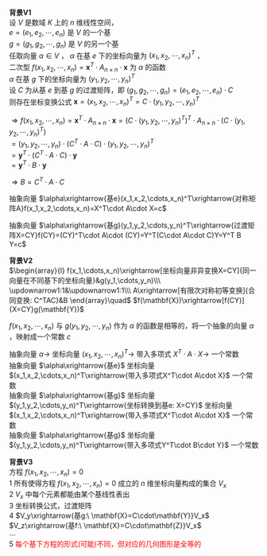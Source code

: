 **背景V1**  
设 $V$ 是数域 $K$ 上的 $n$ 维线性空间，  
 $e=(e_1,e_2,\cdots,e_n)$ 是 $V$ 的一个基  
 $g=(g_1,g_2,\cdots,g_n)$ 是 $V$ 的另一个基  
任取向量 $\alpha\in V$ ， $\alpha$ 在基 $e$ 下的坐标向量为 $(x_1,x_2,\cdots,x_n)^T$ ，  
二次型 $f(x_1,x_2,\cdots,x_n)=\mathbf{x}^T\cdot A_{n\times n}\cdot\mathbf{x}$ 为 $\alpha$ 的函数  
 $\alpha$ 在基 $g$ 下的坐标向量为 $(y_1,y_2,\cdots,y_n)^T$   
设 $C$ 为从基 $e$ 到基 $g$ 的过渡矩阵，即 $(g_1,g_2,\cdots,g_n)=(e_1,e_2,\cdots,e_n)\cdot C$   
则存在坐标变换公式 $\mathbf{x}=(x_1,x_2,\cdots,x_n)^T=C\cdot(y_1,y_2,\cdots,y_n)^T$   
  
 $\Rightarrow f(x_1,x_2,\cdots,x_n)=\mathbf{x}^T\cdot A_{n\times n}\cdot\mathbf{x}  
=(C\cdot(y_1,y_2,\cdots,y_n)^T)^T\cdot A_{n\times n}\cdot (C\cdot(y_1,y_2,\cdots,y_n)^T)$   
 $=(y_1,y_2,\cdots,y_n)\cdot(C^T\cdot A\cdot C)\cdot(y_1,y_2,\cdots,y_n)^T$   
 $=\mathbf{y}^T\cdot(C^T\cdot A\cdot C)\cdot\mathbf{y}$   
 $=\mathbf{y}^T\cdot B \cdot\mathbf{y}$   
  
 $\Rightarrow B=C^T\cdot A\cdot C$   
  
抽象向量  $\alpha\xrightarrow{基e}(x_1,x_2,\cdots,x_n)^T\xrightarrow{对称矩阵A}f(x_1,x_2,\cdots,x_n)=X^T\cdot A\cdot X=c$   
  
抽象向量  $\alpha\xrightarrow{基g}(y_1,y_2,\cdots,y_n)^T\xrightarrow{过渡矩阵X=CY}f(CY)=(CY)^T\cdot A\cdot (CY)=Y^T(C\cdot A\cdot C)Y=Y^T B Y=c$   
  
**背景V2**  
 $\begin{array}{l}  
f(x_1,\cdots,x_n)\xrightarrow[坐标向量非异变换X=CY]{同一向量在不同基下的坐标向量}&g(y_1,\cdots,y_n)\\\  
\updownarrow1:1&\updownarrow1:1\\\  
A\xrightarrow[有限次对称初等变换]{合同变换: C^TAC}&B  
\end{array}\quad$   $f(\mathbf{X})\xrightarrow[f(CY)]{X=CY}g(\mathbf{Y})$   
  
 $f(x_1,x_2,\cdots,x_n)$ 与 $g(y_1,y_2,\cdots,y_n)$ 作为 $\alpha$ 的函数是相等的，将一个抽象的向量 $\alpha$ ，映射成一个常数 $c$   
  
抽象向量  $\alpha\to$ 坐标向量 $(x_1,x_2,\cdots,x_n)^T\to$ 带入多项式 $X^T\cdot A\cdot X\to$ 一个常数  
抽象向量  $\alpha\xrightarrow{基e}$ 坐标向量 $(x_1,x_2,\cdots,x_n)^T\xrightarrow{带入多项式X^T\cdot A\cdot X}$ 一个常数  
抽象向量  $\alpha\xrightarrow{基g}$ 坐标向量 $(y_1,y_2,\cdots,y_n)^T\xrightarrow{坐标转换到基e: X=CY}$ 坐标向量 $(x_1,x_2,\cdots,x_n)^T\xrightarrow{带入多项式X^T\cdot A\cdot X}$ 一个常数  
抽象向量  $\alpha\xrightarrow{基g}$ 坐标向量 $(y_1,y_2,\cdots,y_n)^T\xrightarrow{带入多项式Y^T\cdot B\cdot Y}$ 一个常数  
  
**背景V3**  
方程 $f(x_1,x_2,\cdots,x_n)=0$   
1 所有使得方程 $f(x_1,x_2,\cdots,x_n)=0$ 成立的 $n$ 维坐标向量构成的集合 $V_x$   
2  $V_x$ 中每个元素都能由某个基线性表出  
3 坐标转换公式，过渡矩阵  
4  $V_y\xrightarrow{基g:\ \mathbf{X}=C\cdot\mathbf{Y}}V_x$   
     $V_z\xrightarrow{基f:\ \mathbf{X}=C\cdot\mathbf{Z}}V_x$   
     $\cdots$   
5 <font color=red>每个基下方程的形式(可能)不同，但对应的几何图形是全等的</font>  
